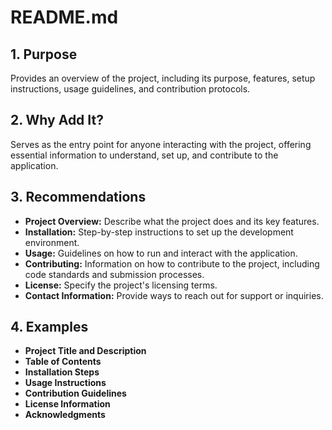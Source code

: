 # README.md

## 1. Purpose

Provides an overview of the project, including its purpose, features, setup instructions, usage guidelines, and contribution protocols.

## 2. Why Add It?

Serves as the entry point for anyone interacting with the project, offering essential information to understand, set up, and contribute to the application.

## 3. Recommendations

- **Project Overview:** Describe what the project does and its key features.
- **Installation:** Step-by-step instructions to set up the development environment.
- **Usage:** Guidelines on how to run and interact with the application.
- **Contributing:** Information on how to contribute to the project, including code standards and submission processes.
- **License:** Specify the project's licensing terms.
- **Contact Information:** Provide ways to reach out for support or inquiries.

## 4. Examples

- **Project Title and Description**
- **Table of Contents**
- **Installation Steps**
- **Usage Instructions**
- **Contribution Guidelines**
- **License Information**
- **Acknowledgments**
